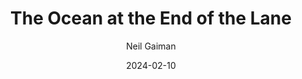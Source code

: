 ---
title: The Ocean at the End of the Lane
author: Neil Gaiman
score: 5
date: 2024-02-10
pages: 180
cover: http://books.google.com/books/content?id=L9fpff1b4kwC&printsec=frontcover&img=1&zoom=1&source=gbs_api
link: https://play.google.com/store/books/details?id=L9fpff1b4kwC
---